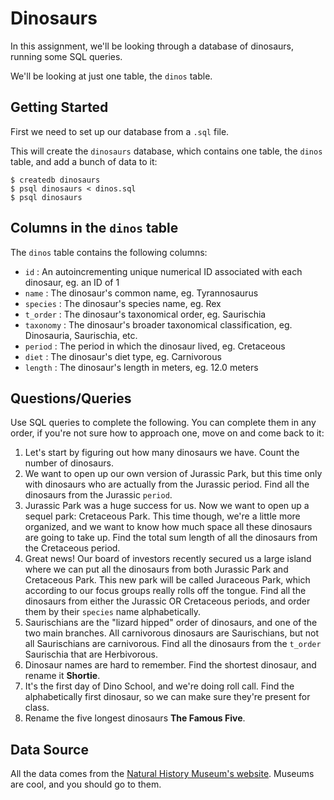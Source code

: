 # Dinosaurs
In this assignment, we'll be looking through a database of dinosaurs, running some SQL queries.

We'll be looking at just one table, the `dinos` table.


## Getting Started
First we need to set up our database from a `.sql` file.

This will create the `dinosaurs` database, which contains one table, the `dinos` table, and add a bunch of data to it:
```
$ createdb dinosaurs
$ psql dinosaurs < dinos.sql
$ psql dinosaurs
```

## Columns in the `dinos` table
The `dinos` table contains the following columns:
+ `id` : An autoincrementing unique numerical ID associated with each dinosaur, eg. an ID of 1
+ `name` : The dinosaur's common name, eg. Tyrannosaurus
+ `species` : The dinosaur's species name, eg. Rex
+ `t_order` : The dinosaur's taxonomical order, eg. Saurischia
+ `taxonomy` :  The dinosaur's broader taxonomical classification, eg. Dinosauria, Saurischia, etc.
+ `period` : The period in which the dinosaur lived, eg. Cretaceous
+ `diet` : The dinosaur's diet type, eg. Carnivorous
+ `length` : The dinosaur's length in meters, eg. 12.0 meters

## Questions/Queries
Use SQL queries to complete the following. You can complete them in any order, if you're not sure how to approach one, move on and come back to it:
1. Let's start by figuring out how many dinosaurs we have. Count the number of dinosaurs.
1. We want to open up our own version of Jurassic Park, but this time only with dinosaurs who are actually from the Jurassic period. Find all the dinosaurs from the Jurassic `period`.
1. Jurassic Park was a huge success for us. Now we want to open up a sequel park: Cretaceous Park. This time though, we're  a little more organized, and we want to know how much space all these dinosaurs are going to take up. Find the total sum length of all the dinosaurs from the Cretaceous period.
1. Great news! Our board of investors recently secured us a large island where we can put all the dinosaurs from both Jurassic Park and Cretaceous Park. This new park will be called Juraceous Park, which according to our focus groups really rolls off the tongue. Find all the dinosaurs from either the Jurassic OR Cretaceous periods, and order them by their `species` name alphabetically.
1. Saurischians are the "lizard hipped" order of dinosaurs, and one of the two main branches. All carnivorous dinosaurs are Saurischians, but not all Saurischians are carnivorous. Find all the dinosaurs from the `t_order` Saurischia that are Herbivorous.
1. Dinosaur names are hard to remember. Find the shortest dinosaur, and rename it **Shortie**.
1. It's the first day of Dino School, and we're doing roll call. Find the alphabetically first dinosaur, so we can make sure they're present for class.
1. Rename the five longest dinosaurs **The Famous Five**.

## Data Source
All the data comes from the [Natural History Museum's website](http://www.nhm.ac.uk/discover/dino-directory/name/name-az-all.html). Museums are cool, and you should go to them.

